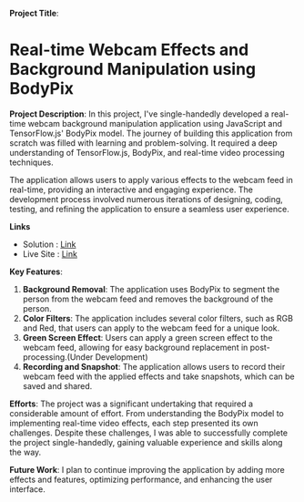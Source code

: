 **Project Title**:
# Real-time Webcam Effects and Background Manipulation using BodyPix

**Project Description**:
In this project, I've single-handedly developed a real-time webcam background manipulation application using JavaScript and TensorFlow.js' BodyPix model. The journey of building this application from scratch was filled with learning and problem-solving. It required a deep understanding of TensorFlow.js, BodyPix, and real-time video processing techniques.

The application allows users to apply various effects to the webcam feed in real-time, providing an interactive and engaging experience. The development process involved numerous iterations of designing, coding, testing, and refining the application to ensure a seamless user experience.

**Links**

- Solution : [Link](https://www.github.com/Ashraful-Fuqha/WebCam-Filters-and-Background-Remove-ith-Bodypix/)
- Live Site : [Link](https://ashraful-fuqha.github.io/WebCam-Filters-and-Background-Remove-ith-Bodypix/)

**Key Features**:
1. **Background Removal**: The application uses BodyPix to segment the person from the webcam feed and removes the background of the person.
2. **Color Filters**: The application includes several color filters, such as RGB and Red, that users can apply to the webcam feed for a unique look.
3. **Green Screen Effect**: Users can apply a green screen effect to the webcam feed, allowing for easy background replacement in post-processing.(Under Development)
4. **Recording and Snapshot**: The application allows users to record their webcam feed with the applied effects and take snapshots, which can be saved and shared.

**Efforts**:
The project was a significant undertaking that required a considerable amount of effort. From understanding the BodyPix model to implementing real-time video effects, each step presented its own challenges. Despite these challenges, I was able to successfully complete the project single-handedly, gaining valuable experience and skills along the way.

**Future Work**:
I plan to continue improving the application by adding more effects and features, optimizing performance, and enhancing the user interface.